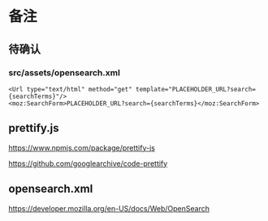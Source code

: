 # 备注

## 待确认

### src/assets/opensearch.xml

```
<Url type="text/html" method="get" template="PLACEHOLDER_URL?search={searchTerms}"/>
<moz:SearchForm>PLACEHOLDER_URL?search={searchTerms}</moz:SearchForm>
```

## prettify.js

https://www.npmjs.com/package/prettify-js

https://github.com/googlearchive/code-prettify

## opensearch.xml

https://developer.mozilla.org/en-US/docs/Web/OpenSearch


